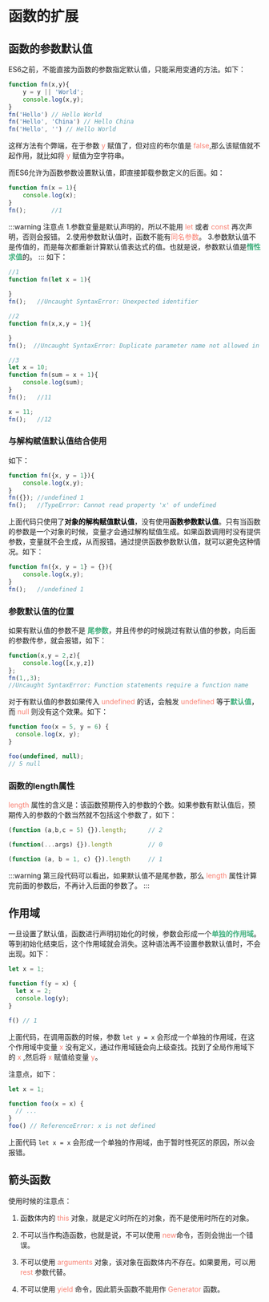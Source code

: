 # 函数的扩展
## 函数的参数默认值
ES6之前，不能直接为函数的参数指定默认值，只能采用变通的方法。如下：
```js
function fn(x,y){
    y = y || 'World';
    console.log(x,y);
}
fn('Hello') // Hello World
fn('Hello', 'China') // Hello China
fn('Hello', '') // Hello World
```
这样方法有个弊端，在于参数 <font color="#FA8072">y</font> 赋值了，但对应的布尔值是 <font color="#FA8072">false</font>,那么该赋值就不起作用，就比如将 <font color="#FA8072">y</font> 赋值为空字符串。

而ES6允许为函数参数设置默认值，即直接卸载参数定义的后面。如：
```js
function fn(x = 1){
    console.log(x);
}
fn();       //1
```
:::warning 注意点
1.参数变量是默认声明的，所以不能用 <font color="#FA8072">let</font> 或者 <font color="#FA8072">const</font> 再次声明，否则会报错。
2.使用参数默认值时，函数不能有<font color="#FA8072">同名参数</font>。
3.参数默认值不是传值的，而是每次都重新计算默认值表达式的值。也就是说，参数默认值是<font color="#3EAF7C">**惰性求值**</font>的。
:::
如下：
```js
//1
function fn(let x = 1){
 
}
fn();   //Uncaught SyntaxError: Unexpected identifier

//2
function fn(x,x,y = 1){

}
fn();  //Uncaught SyntaxError: Duplicate parameter name not allowed in this context

//3
let x = 10;
function fn(sum = x + 1){
    console.log(sum);
}
fn();   //11

x = 11;
fn();   //12
```

### 与解构赋值默认值结合使用
如下：
```js
function fn({x, y = 1}){
    console.log(x,y);
}
fn({}); //undefined 1
fn();   //TypeError: Cannot read property 'x' of undefined
```
上面代码只使用了<font color="#000000">**对象的解构赋值默认值**</font>，没有使用<font color="#000000">**函数参数默认值**</font>。只有当函数的参数是一个对象的时候，变量才会通过解构赋值生成。如果函数调用时没有提供参数，变量就不会生成，从而报错。通过提供函数参数默认值，就可以避免这种情况。如下：
```js
function fn({x, y = 1} = {}){
    console.log(x,y);
}
fn();   //undefined 1
```

### 参数默认值的位置 
如果有默认值的参数不是 <font color="#3EAF7C">**尾参数**</font>，并且传参的时候跳过有默认值的参数，向后面的参数传参，就会报错，如下：
```js
function(x,y = 2,z){
    console.log([x,y,z])
};
fn(1,,3);
//Uncaught SyntaxError: Function statements require a function name
```
对于有默认值的参数如果传入 <font color="#FA8072">undefined</font> 的话，会触发 <font color="#FA8072">undefined</font> 等于<font color="#3EAF7C">**默认值**</font>，而 <font color="#FA8072">null</font> 则没有这个效果。如下：
```js
function foo(x = 5, y = 6) {
  console.log(x, y);
}

foo(undefined, null);
// 5 null
```
### 函数的length属性
<font color="#FA8072">length</font> 属性的含义是：该函数预期传入的参数的个数。如果参数有默认值后，预期传入的参数的个数当然就不包括这个参数了，如下：

```js
(function (a,b,c = 5) {}).length;      // 2

(function(...args) {}).length          // 0

(function (a, b = 1, c) {}).length     // 1
```

:::warning
第三段代码可以看出，如果默认值不是尾参数，那么 <font color="#FA8072">length</font> 属性计算完前面的参数后，不再计入后面的参数了。
:::

## 作用域
一旦设置了默认值，函数进行声明初始化的时候，参数会形成一个<font color="#3EAF7C">**单独的作用域**</font>。等到初始化结束后，这个作用域就会消失。这种语法再不设置参数默认值时，不会出现。如下：

```js
let x = 1;

function f(y = x) {
  let x = 2;
  console.log(y);
}

f() // 1
```
上面代码，在调用函数的时候，参数 `let y = x` 会形成一个单独的作用域，在这个作用域中变量 <font color="#FA8072">x</font> 没有定义，通过作用域链会向上级查找。找到了全局作用域下的 <font color="#FA8072">x</font> ,然后将 <font color="#FA8072">x</font> 赋值给变量 <font color="#FA8072">y</font>。

注意点，如下：
```js
let x = 1;

function foo(x = x) {
  // ...
}
foo() // ReferenceError: x is not defined
```
上面代码 `let x = x` 会形成一个单独的作用域，由于暂时性死区的原因，所以会报错。

## 箭头函数
使用时候的注意点：
1. 函数体内的 <font color="#FA8072">this</font> 对象，就是定义时所在的对象，而不是使用时所在的对象。

2. 不可以当作构造函数，也就是说，不可以使用 <font color="#FA8072">new</font>命令，否则会抛出一个错误。

3. 不可以使用 <font color="#FA8072">arguments</font> 对象，该对象在函数体内不存在。如果要用，可以用 <font color="#FA8072">rest</font> 参数代替。

4. 不可以使用 <font color="#FA8072">yield</font> 命令，因此箭头函数不能用作 <font color="#FA8072">Generator</font> 函数。